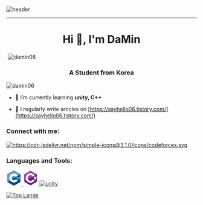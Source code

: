 ![header](https://capsule-render.vercel.app/api?type=waving&color=gradient&height=300&section=header&text=DAMIN&fontSize=70)

---
<h1 align="center">Hi 👋, I'm DaMin</h1>
<p>&nbsp;<img align="center" src="https://github-readme-stats.vercel.app/api?username=damin06&show_icons=true&theme=dark&locale=en" alt="damin06" /></p>
<h3 align="center">A Student from Korea</h3>

<p align="left"> <img src="https://komarev.com/ghpvc/?username=damin06&label=Profile%20views&color=0e75b6&style=flat" alt="damin06" /> </p>

- 🌱 I’m currently learning **unity, C++**

- 📝 I regularly write articles on [https://sayhello06.tistory.com/](https://sayhello06.tistory.com/)

<h3 align="left">Connect with me:</h3>
<p align="left">
<a href="https://codeforces.com/profile/https://cdn.jsdelivr.net/npm/simple-icons@3.1.0/icons/codeforces.svg" target="blank"><img align="center" src="https://raw.githubusercontent.com/rahuldkjain/github-profile-readme-generator/master/src/images/icons/Social/codeforces.svg" alt="https://cdn.jsdelivr.net/npm/simple-icons@3.1.0/icons/codeforces.svg" height="30" width="40" /></a>
</p>

<h3 align="left">Languages and Tools:</h3>
<p align="left"> <a href="https://www.w3schools.com/cpp/" target="_blank" rel="noreferrer"> <img src="https://raw.githubusercontent.com/devicons/devicon/master/icons/cplusplus/cplusplus-original.svg" alt="cplusplus" width="40" height="40"/> </a> <a href="https://www.w3schools.com/cs/" target="_blank" rel="noreferrer"> <img src="https://raw.githubusercontent.com/devicons/devicon/master/icons/csharp/csharp-original.svg" alt="csharp" width="40" height="40"/> </a> <a href="https://unity.com/" target="_blank" rel="noreferrer"> <img src="https://www.vectorlogo.zone/logos/unity3d/unity3d-icon.svg" alt="unity" width="40" height="40"/> </a> </p>




[![Top Langs](https://github-readme-stats.vercel.app/api/top-langs/?username=damin06&layout=compact)](https://github.com/damin06/github-readme-stats)


